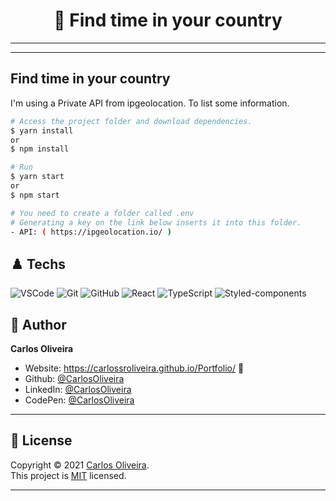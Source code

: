 <h1 align="center"> 🚀 Find time in your country </h1>

---
---

## Find time in your country

I'm using a Private API from ipgeolocation. To list some information.


```bash
# Access the project folder and download dependencies.
$ yarn install
or
$ npm install
```

```bash
# Run
$ yarn start
or
$ npm start
```

```bash
# You need to create a folder called .env
# Generating a key on the link below inserts it into this folder.
- API: ( https://ipgeolocation.io/ )
```

## ♟️ Techs


![VSCode](https://img.shields.io/badge/-VSCode-0085D1?style=flat-square&logo=visual-studio-code&logoColor=white)
![Git](https://img.shields.io/badge/-Git-F05032?style=flat-square&logo=git&logoColor=white)
![GitHub](https://img.shields.io/badge/-GitHub-212121?style=flat-square&logo=GitHub&logoColor=white)
![React](https://img.shields.io/badge/-React-black?style=flat-square&logo=React&logoColor=2F74C0)
![TypeScript](https://img.shields.io/badge/-TypeScript-white?style=flat-square&logo=TypeScript&logoColor=2F74C0)
![Styled-components](https://img.shields.io/badge/-Styled%20Components-pink?style=flat-square&logo=styled-components)





## 👤 Author

**Carlos Oliveira**

- Website: https://carlossroliveira.github.io/Portfolio/ 🖤
- Github: [@CarlosOliveira](https://github.com/carlossroliveira)
- LinkedIn: [@CarlosOliveira](https://www.linkedin.com/in/carlos-oliveira-ab93941a1/)
- CodePen: [@CarlosOliveira](https://codepen.io/carlosjs)

---

## 📝 License

Copyright © 2021 [Carlos Oliveira](https://github.com/carlossroliveira).<br />
This project is [MIT](https://opensource.org/licenses/MIT) licensed.

---
